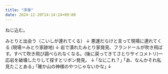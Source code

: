 ```yaml
---
title: "序章"
date: 2024-12-20T14:14:24+09:00
---
```

ねじ込む。


みとりと出会う（こいしが連れてくる）
↓
悪運だらけと言って現場に連れてくる
(現場＝みとり家跡地)
↓
岩で潰れたみとり家発見、フランドールが吹き飛ばす。すべて吹き飛び調べられなくなる。(後に戻ってきてさとりサイコメトリ)一応岩を破壊したりして探すとリボン発見。
↓
｢なにこれ？｣
｢あ、なんかそれ私見たことある｣
｢確か山の神様のやつじゃないかな｣
↓
